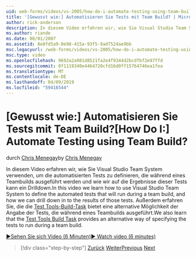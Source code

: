 ```yaml
---
uid: web-forms/videos/vs-2005/how-do-i-automate-testing-using-team-build
title: '[Gewusst wie:] Automatisieren Sie Tests mit Team Build? | Microsoft-Dokumentation'
author: rick-anderson
description: In diesem Video erfahren wir, wie Sie Visual Studio Team System verwenden, um die automatisierten Tests zu definieren, die während eines Teambuilds ausgeführt werden und wie wir, kann ein Drilldown...
ms.author: riande
ms.date: 08/01/2007
ms.assetid: 8e8fd5a9-0e98-415a-93f5-9ad7524ae9bb
msc.legacyurl: /web-forms/videos/vs-2005/how-do-i-automate-testing-using-team-build
msc.type: video
ms.openlocfilehash: 9692a2a981d8521fa2e4f9344d2bcdfbf2e97ffd
ms.sourcegitcommit: 0f1119340e4464720cfd16d0ff15764746ea1fea
ms.translationtype: MT
ms.contentlocale: de-DE
ms.lasthandoff: 04/09/2019
ms.locfileid: "59416544"
---
```

# <a name="how-do-i-automate-testing-using-team-build"></a><span data-ttu-id="809b0-104">[Gewusst wie:] Automatisieren Sie Tests mit Team Build?</span><span class="sxs-lookup"><span data-stu-id="809b0-104">[How Do I:] Automate Testing using Team Build?</span></span>

<span data-ttu-id="809b0-105">durch [Chris Menegay](https://twitter.com/CMenegay)</span><span class="sxs-lookup"><span data-stu-id="809b0-105">by [Chris Menegay](https://twitter.com/CMenegay)</span></span>

<span data-ttu-id="809b0-106">In diesem Video erfahren wir, wie Sie Visual Studio Team System verwenden, um die automatisierten Tests zu definieren, die während eines Teambuilds ausgeführt werden und wie wir auf die Ergebnisse dieser Tests kann ein Drilldown.</span><span class="sxs-lookup"><span data-stu-id="809b0-106">In this video we learn how to use Visual Studio Team System to define the automated tests that will run during a team build, and how we can drill down in to the results of those tests.</span></span> <span data-ttu-id="809b0-107">Außerdem erfahren Sie, die die [Test Tools-Build-Task](https://msdn.microsoft.com/vstudio/aa718351.aspx#bttt) bietet eine alternative Möglichkeit der Angabe der Tests, die während eines Teambuilds ausgeführt.</span><span class="sxs-lookup"><span data-stu-id="809b0-107">We also learn that the [Test Tools Build Task](https://msdn.microsoft.com/vstudio/aa718351.aspx#bttt) provides an alternative way of specifying the tests to run during a team build.</span></span>

[<span data-ttu-id="809b0-108">&#9654;Sehen Sie sich Video (6 Minuten)</span><span class="sxs-lookup"><span data-stu-id="809b0-108">&#9654; Watch video (6 minutes)</span></span>](https://channel9.msdn.com/Blogs/ASP-NET-Site-Videos/how-do-i-automate-testing-using-team-build)

> [!div class="step-by-step"]
> <span data-ttu-id="809b0-109">[Zurück](how-do-i-implement-continuous-integration-with-team-foundation.md)
> [Weiter](how-do-i-deploy-a-web-application-during-a-team-build.md)</span><span class="sxs-lookup"><span data-stu-id="809b0-109">[Previous](how-do-i-implement-continuous-integration-with-team-foundation.md)
[Next](how-do-i-deploy-a-web-application-during-a-team-build.md)</span></span>
